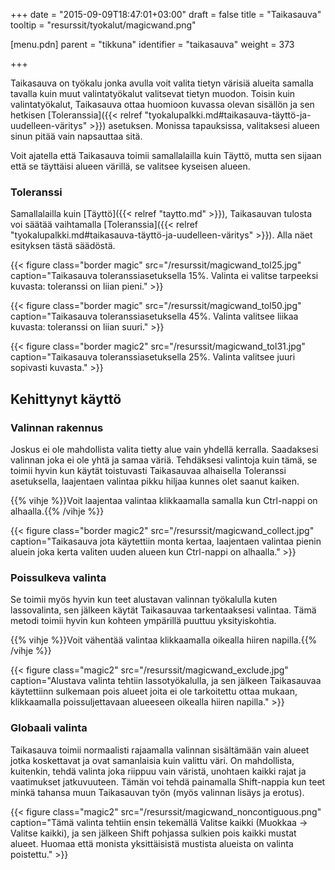 +++
date = "2015-09-09T18:47:01+03:00"
draft = false
title = "Taikasauva"
tooltip = "resurssit/tyokalut/magicwand.png"

[menu.pdn]
	parent = "tikkuna"
	identifier = "taikasauva"
	weight = 373

+++

Taikasauva on työkalu jonka avulla voit valita tietyn värisiä alueita samalla tavalla kuin muut valintatyökalut valitsevat tietyn muodon. Toisin kuin valintatyökalut, Taikasauva 
ottaa huomioon kuvassa olevan sisällön ja sen hetkisen [Toleranssia]({{< relref "tyokalupalkki.md#taikasauva-täyttö-ja-uudelleen-väritys" >}}) asetuksen. Monissa tapauksissa, valitaksesi alueen sinun pitää vain napsauttaa sitä.

Voit ajatella että Taikasauva toimii samallalailla kuin Täyttö, mutta sen sijaan että se täyttäisi alueen värillä, se valitsee kyseisen alueen.

### Toleranssi

Samallalailla kuin [Täyttö]({{< relref "taytto.md" >}}), Taikasauvan tulosta voi säätää vaihtamalla [Toleranssia]({{< relref "tyokalupalkki.md#taikasauva-täyttö-ja-uudelleen-väritys" >}}). Alla näet esityksen tästä säädöstä.

{{< figure class="border magic" src="/resurssit/magicwand_tol25.jpg" caption="Taikasauva toleranssiasetuksella 15%. Valinta ei valitse tarpeeksi kuvasta: toleranssi on liian pieni." >}}

{{< figure class="border magic" src="/resurssit/magicwand_tol50.jpg" caption="Taikasauva toleranssiasetuksella 45%. Valinta valitsee liikaa kuvasta: toleranssi on liian suuri." >}}

{{< figure class="border magic2" src="/resurssit/magicwand_tol31.jpg" caption="Taikasauva toleranssiasetuksella 25%. Valinta valitsee juuri sopivasti kuvasta." >}}

## Kehittynyt käyttö

### Valinnan rakennus

Joskus ei ole mahdollista valita tietty alue vain yhdellä kerralla. Saadaksesi valinnan joka ei ole yhtä ja samaa väriä. Tehdäksesi valintoja kuin tämä, se toimii hyvin kun käytät 
toistuvasti Taikasauvaa alhaisella Toleranssi asetuksella, laajentaen valintaa pikku hiljaa kunnes olet saanut kaiken.

{{% vihje %}}Voit laajentaa valintaa klikkaamalla samalla kun Ctrl-nappi on alhaalla.{{% /vihje %}}

{{< figure class="border magic2" src="/resurssit/magicwand_collect.jpg" caption="Taikasauva jota käytettiin monta kertaa, laajentaen valintaa pienin aluein joka kerta valiten uuden alueen kun Ctrl-nappi on alhaalla." >}}

### Poissulkeva valinta

Se toimii myös hyvin kun teet alustavan valinnan työkalulla kuten lassovalinta, sen jälkeen käytät Taikasauvaa tarkentaaksesi valintaa. Tämä metodi toimii hyvin kun kohteen 
ympärillä puuttuu yksityiskohtia.

{{% vihje %}}Voit vähentää valintaa klikkaamalla oikealla hiiren napilla.{{% /vihje %}}

{{< figure class="magic2" src="/resurssit/magicwand_exclude.jpg" caption="Alustava valinta tehtiin lassotyökalulla, ja sen jälkeen Taikasauvaa käytettiinn sulkemaan pois alueet joita ei ole tarkoitettu ottaa mukaan, klikkaamalla poissuljettavaan alueeseen oikealla hiiren napilla." >}}

### Globaali valinta

Taikasauva toimii normaalisti rajaamalla valinnan sisältämään vain alueet jotka koskettavat ja ovat samanlaisia kuin valittu väri. On mahdollista, kuitenkin, tehdä valinta joka riippuu 
vain väristä, unohtaen kaikki rajat ja vaatimukset jatkuvuuteen. Tämän voi tehdä painamalla Shift-nappia kun teet minkä tahansa muun Taikasauvan työn (myös valinnan lisäys ja erotus).

{{< figure class="magic2" src="/resurssit/magicwand_noncontiguous.png" caption="Tämä valinta tehtiin ensin tekemällä Valitse kaikki (Muokkaa → Valitse kaikki), ja sen jälkeen Shift pohjassa sulkien pois kaikki mustat alueet. Huomaa että monista yksittäisistä mustista alueista on valinta poistettu." >}}
